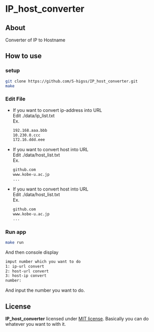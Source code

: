 # IP_host_converter

## About
Converter of IP to Hostname

## How to use

### setup
```bash
git clone https://github.com/S-higss/IP_host_converter.git
make
```

### Edit File
- If you want to convert ip-address into URL  
    Edit ./data/ip_list.txt  
    Ex.
    ```bash
    192.168.aaa.bbb
    10.230.0.ccc
    172.16.ddd.eee
    ```

- If you want to convert host into URL  
    Edit ./data/host_list.txt  
    Ex.
    ```bash
    github.com
    www.kobe-u.ac.jp
    ...
    ```

- If you want to convert host into URL  
    Edit ./data/host_list.txt  
    Ex.
    ```bash
    github.com
    www.kobe-u.ac.jp
    ...
    ```

### Run app
```bash
make run
```
And then console display
```bash
imput number which you want to do
1: ip-url convert
2: host-url convert
3: host-ip convert
number:
```

And input the number you want to do.

## License
**IP_host_converter** licensed under [MIT license](https://github.com/S-higss/IP_host_converter/blob/main/LICENSE). Basically you can do whatever you want to with it.
